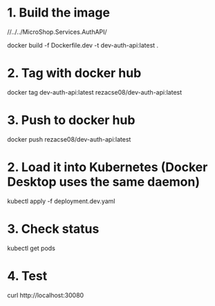 # 1. Build the image

//../../MicroShop.Services.AuthAPI/

docker build -f Dockerfile.dev -t dev-auth-api:latest .

# 2. Tag with docker hub

docker tag dev-auth-api:latest rezacse08/dev-auth-api:latest

# 3. Push to docker hub

docker push rezacse08/dev-auth-api:latest

# 2. Load it into Kubernetes (Docker Desktop uses the same daemon)

kubectl apply -f deployment.dev.yaml

# 3. Check status

kubectl get pods

# 4. Test

curl http://localhost:30080
